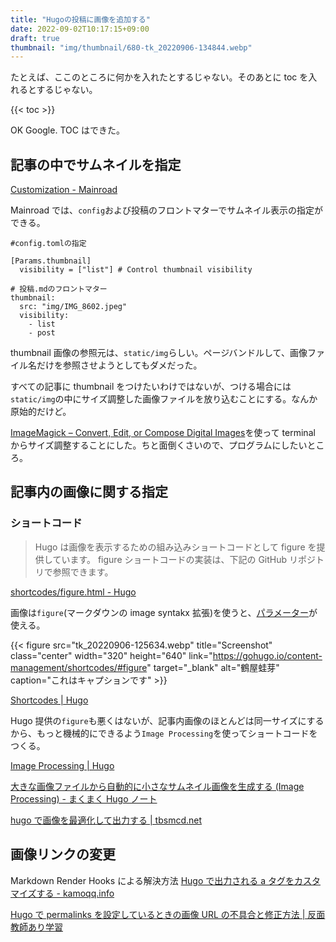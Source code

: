 ```yaml
---
title: "Hugoの投稿に画像を追加する"
date: 2022-09-02T10:17:15+09:00
draft: true
thumbnail: "img/thumbnail/680-tk_20220906-134844.webp"
---
```


たとえば、ここのところに何かを入れたとするじゃない。そのあとに toc を入れるとするじゃない。

{{< toc >}}

OK Google. TOC はできた。

## 記事の中でサムネイルを指定

[Customization \- Mainroad](https://mainroad-demo.netlify.app/docs/customization/)

Mainroad では、`config`および投稿のフロントマターでサムネイル表示の指定ができる。

```
#config.tomlの指定

[Params.thumbnail]
  visibility = ["list"] # Control thumbnail visibility
```

```
# 投稿.mdのフロントマター
thumbnail:
  src: "img/IMG_8602.jpeg"
  visibility:
    - list
    - post
```

thumbnail 画像の参照元は、`static/img`らしい。ページバンドルして、画像ファイル名だけを参照させようとしてもダメだった。

すべての記事に thumbnail をつけたいわけではないが、つける場合には`static/img`の中にサイズ調整した画像ファイルを放り込むことにする。なんか原始的だけど。

[ImageMagick – Convert, Edit, or Compose Digital Images](https://imagemagick.org/)を使って terminal からサイズ調整することにした。ちと面倒くさいので、プログラムにしたいところ。

## 記事内の画像に関する指定

### ショートコード

> Hugo は画像を表示するための組み込みショートコードとして figure を提供しています。 figure ショートコードの実装は、下記の GitHub リポジトリで参照できます。

[shortcodes/figure\.html \- Hugo](https://github.com/gohugoio/hugo/blob/aba2647c152ffff927f42523b77ee6651630cd67/tpl/tplimpl/embedded/templates/shortcodes/figure.html)

画像は`figure`(マークダウンの image syntakx 拡張)を使うと、[パラメーター](target="_blank")が使える。

{{< figure
src="tk_20220906-125634.webp"
title="Screenshot"
class="center"
width="320"
height="640"
link="https://gohugo.io/content-management/shortcodes/#figure"
target="_blank"
alt="鶴屋蛙芽"
caption="これはキャプションです" >}}

[Shortcodes \| Hugo](https://gohugo.io/content-management/shortcodes/#figure)

Hugo 提供の`figure`も悪くはないが、記事内画像のほとんどは同一サイズにするから、もっと機械的にできるよう`Image Processing`を使ってショートコードをつくる。

[Image Processing \| Hugo](https://gohugo.io/content-management/image-processing/#page-resources)

[大きな画像ファイルから自動的に小さなサムネイル画像を生成する \(Image Processing\) \- まくまく Hugo ノート](https://maku77.github.io/hugo/misc/image-processing.html)

[hugo で画像を最適化して出力する \| tbsmcd\.net](https://tbsmcd.net/post/image_processing/)

## 画像リンクの変更

Markdown Render Hooks による解決方法
[Hugo で出力される a タグをカスタマイズする \- kamoqq\.info](https://kamoqq.info/post/hugo-render-hook-templates/)

[Hugo で permalinks を設定しているときの画像 URL の不具合と修正方法 \| 反面教師あり学習](https://blog.eqseqs.work/2021/05/15/133033/)
